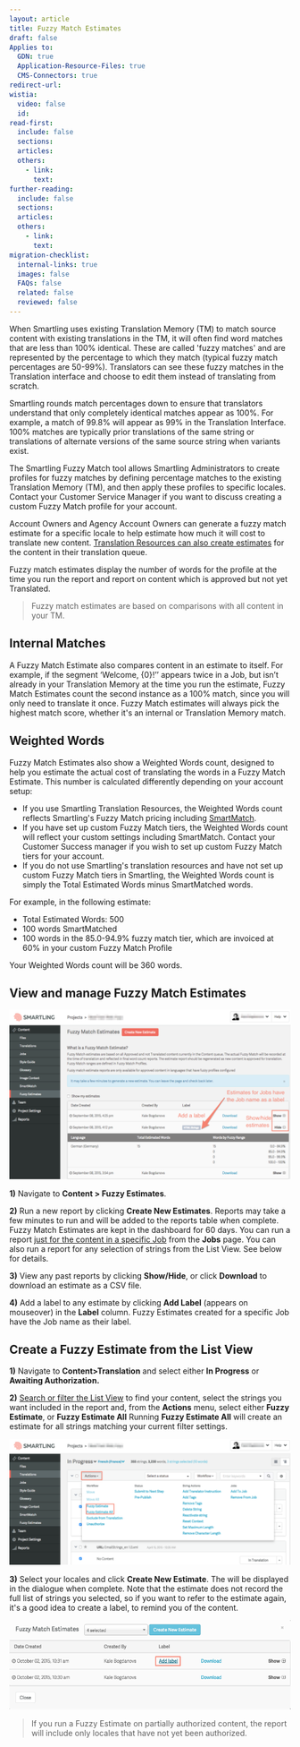 ```yaml
---
layout: article
title: Fuzzy Match Estimates
draft: false
Applies to:
  GDN: true
  Application-Resource-Files: true
  CMS-Connectors: true
redirect-url:
wistia:
  video: false
  id:
read-first:
  include: false
  sections:
  articles:
  others:
    - link:
      text:
further-reading:
  include: false
  sections:
  articles:
  others:
    - link:
      text:
migration-checklist:
  internal-links: true
  images: false
  FAQs: false
  related: false
  reviewed: false
---
```



When Smartling uses existing Translation Memory (TM) to match source content with existing translations in the TM, it will often find word matches that are less than 100% identical. These are called 'fuzzy matches' and are represented by the percentage to which they match (typical fuzzy match percentages are 50-99%). Translators can see these fuzzy matches in the Translation interface and choose to edit them instead of translating from scratch.

Smartling rounds match percentages down to ensure that translators understand that only completely identical matches appear as 100%. For example, a match of 99.8% will appear as 99% in the Translation Interface. 100% matches are typically prior translations of the same string or translations of alternate versions of the same source string when variants exist.

The Smartling Fuzzy Match tool allows Smartling Administrators to create profiles for fuzzy matches by defining percentage matches to the existing Translation Memory (TM), and then apply these profiles to specific locales. Contact your Customer Service Manager if you want to discuss creating a custom Fuzzy Match profile for your account.

Account Owners and Agency Account Owners can generate a fuzzy match estimate for a specific locale to help estimate how much it will cost to translate new content. [Translation Resources can also create estimates](/knowledge-base/articles/fuzzy-match-estimates-translators/) for the content in their translation queue.

Fuzzy match estimates display the number of words for the profile at the time you run the report and report on content which is approved but not yet Translated.

> Fuzzy match estimates are based on comparisons with all content in your TM. 

## Internal Matches

A Fuzzy Match Estimate also compares content in an estimate to itself. For example, if the segment ‘Welcome, {0}!’’ appears twice in a Job, but isn’t already in your Translation Memory at the time you run the estimate, Fuzzy Match Estimates count the second instance as a 100% match, since you will only need to translate it once. Fuzzy Match estimates will always pick the highest match score, whether it's an internal or Translation Memory match.

## Weighted Words

Fuzzy Match Estimates also show a Weighted Words count, designed to help you estimate the actual cost of translating the words in a Fuzzy Match Estimate. This number is calculated differently depending on your account setup:

* If you use Smartling Translation Resources, the Weighted Words count reflects Smartling's Fuzzy Match pricing including [SmartMatch](http://localhost:4000/knowledge-base/articles/smartmatch-settings/).  
* If you have set up custom Fuzzy Match tiers, the Weighted Words count will reflect your custom settings including SmartMatch. Contact your Customer Success manager if you wish to set up custom Fuzzy Match tiers for your account.  
* If you do not use Smartling's translation resources and have not set up custom Fuzzy Match tiers in Smartling, the Weighted Words count is simply the Total Estimated Words minus SmartMatched words.  

For example, in the following estimate:

* Total Estimated Words: 500  
* 100 words SmartMatched  
* 100 words in the 85.0-94.9% fuzzy match tier, which are invoiced at 60% in your custom Fuzzy Match Profile  

Your Weighted Words count will be 360 words.

## View and manage Fuzzy Match Estimates

![](/uploads/versions/fuzzy_match_estimate_report1---x----1228-737x---.png)

**1)** Navigate to **Content > Fuzzy Estimates**.

**2)** Run a new report by clicking **Create New Estimates**. Reports may take a few minutes to run and will be added to the reports table when complete. Fuzzy Match Estimates are kept in the dashboard for 60 days. You can run a report [just for the content in a specific Job](/knowledge-base/articles/jobs/#view-fuzzy-match-estimates-for-a-job) from the **Jobs** page. You can also run a report for any selection of strings from the List View. See below for details.

**3)** View any past reports by clicking **Show/Hide**, or click **Download** to download an estimate as a CSV file.

**4)** Add a label to any estimate by clicking **Add Label** (appears on mouseover) in the **Label** column. Fuzzy Estimates created for a specific Job have the Job name as their label.

## Create a Fuzzy Estimate from the List View

**1)** Navigate to **Content&gt;Translation** and select either **In Progress** or **Awaiting Authorization.**

**2)** [Search or filter the List View](/knowledge-base/articles/search-and-filter-in-the-list-view/) to find your content, select the strings you want included in the report and, from the **Actions** menu, select either **Fuzzy Estimate**, or **Fuzzy Estimate All** Running **Fuzzy Estimate All** will create an estimate for all strings matching your current filter settings.

![](/uploads/versions/fuzzyestimates2---x----1226-547x---.png)



**3)** Select your locales and click **Create New Estimate**. The will be displayed in the dialogue when complete. Note that the estimate does not record the full list of strings you selected, so if you want to refer to the estimate again, it's a good idea to create a label, to remind you of the content.

![](/uploads/versions/fuzzyestimates3---x----877-277x---.png)

> If you run a Fuzzy Estimate on partially authorized content, the report will include only locales that have not yet been authorized.